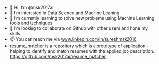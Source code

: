 - 👋 Hi, I’m @msk2017ai
- 👀 I’m interested in Data Science and Machine Leaning 
- 🌱 I’m currently learning to solve new problems using Machine Learning tools and techniques
- 💞️ I’m looking to collaborate on Github with other users and hone my skills
- 📫 You can reach me via www.linkedin.com/in/sureshmsk2016
-  resume_matcher is a repository which is a prototype of application - helping to identify and match resumes with the applied job description.
https://github.com/msk2017ai/resume_matcher

<!---
msk2017ai/msk2017ai is a ✨ special ✨ repository because its `README.md` (this file) appears on your GitHub profile.
You can click the Preview link to take a look at your changes.
--->


